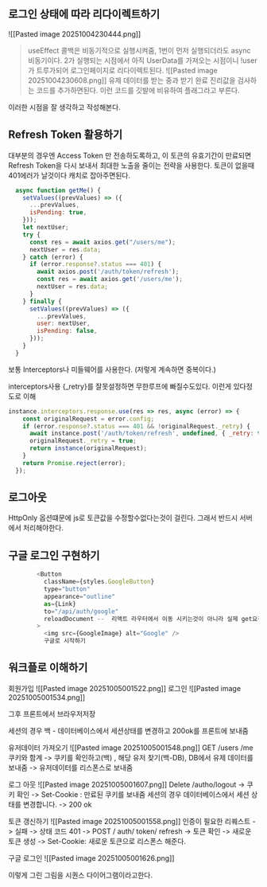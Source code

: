 ## 로그인 상태에 따라 리다이렉트하기
![[Pasted image 20251004230444.png]]
> useEffect 콜백은 비동기적으로  실행시켜줌, 1번이 먼저 실행되더라도 async 비동기이다.
> 2가 실행되는 시점에서 아직 UserData를 가져오는 시점이니 !user가 트루가되어 로그인페이지로 리다이렉트된다.
![[Pasted image 20251004230608.png]]
유제 데이터를 받는 중과 받기 완료 진리값을 검사하는 코드를 추가하면된다.
이런 코드를 깃발에 비유하여 플래그라고 부른다.

이러한 시점을  잘 생각하고 작성해본다.

## Refresh Token 활용하기
대부분의 경우엔 Access Token 만 전송하도록하고, 이 토큰의 유효기간이 만료되면 Refresh Token을 다시 보내서 최대한 노출을 줄이는 전략을 사용한다.
토큰이 없을때 401에러가 날것이다 캐치로 잡아주면된다.
```js
  async function getMe() {
    setValues((prevValues) => ({
      ...prevValues,
      isPending: true,
    }));
    let nextUser;
    try {
      const res = await axios.get("/users/me");
      nextUser = res.data;
    } catch (error) {
      if (error.response?.status === 401) {
        await axios.post('/auth/token/refresh');
        const res = await axios.get('/users/me');
        nextUser = res.data;
      }
    } finally {
      setValues((prevValues) => ({
        ...prevValues,
        user: nextUser,
        isPending: false,
      }));
    }
  }
```
보통 Interceptors나 미들웨어를 사용한다. (저렇게 계속하면 중복이다.)

interceptors사용
{_retry}를 잘못설정하면 무한루프에 빠질수도있다.
이런게 있다정도로 이해
```js
instance.interceptors.response.use(res => res, async (error) => {
    const originalRequest = error.config;
    if (error.response?.status === 401 && !originalRequest._retry) {
      await instance.post('/auth/token/refresh', undefined, { _retry: true });
      originalRequest._retry = true;
      return instance(originalRequest);
    }
    return Promise.reject(error);
  });
```

## 로그아웃
HttpOnly 옵션떄문에 js로  토큰값을 수정할수없다는것이 걸린다.
그래서 반드시 서버에서 처리해야한다.

## 구글 로그인 구현하기
```js
        <Button
          className={styles.GoogleButton}
          type="button"
          appearance="outline"
          as={Link}
          to="/api/auth/google"
          reloadDocument --  리액트 라우터에서 이동 시키는것이 아니라 실제 get요청을 보낼수있도록 새로고침하는 옵션이다.
        >
          <img src={GoogleImage} alt="Google" />
          구글로 시작하기
```

## 워크플로 이해하기

회원가입
![[Pasted image 20251005001522.png]]
로그인
![[Pasted image 20251005001534.png]]

그후 프론트에서 브라우저저장

세션의 경우 백 - 데이터베이스에서 세션상태를 변경하고 200ok를 프론트에 보내줌

유저데이터  가져오기
![[Pasted image 20251005001548.png]]
GET /users /me 쿠키와 함계 ->  쿠키를 확인하고(백) , 해당 유저 찾기(백-DB), DB에서 유제 데이터를  보내줌 -> 유저데이터를  리스폰스로 보내줌

로그 아웃
![[Pasted image 20251005001607.png]]
Delete /autho/logout -> 쿠키 확인 -> Set-Cookie : 만료된 쿠키를 보내줌
세션의 경우 데이터베이스에서 세션  상태를 변경합니다. -> 200 ok

토큰 갱신하기
![[Pasted image 20251005001558.png]]
인증이 필요한 리퀘스트 -> 실패 -> 상태 코드 401 -> POST / auth/ token/ refresh  -> 토큰 확인 -> 새로운 토큰 생성 -> Set-Cookie: 새로운 토큰으로 리스폰스 해준다.

구글 로그인
![[Pasted image 20251005001626.png]]

이렇게 그린 그림을  시퀀스 다이어그램이라고한다.